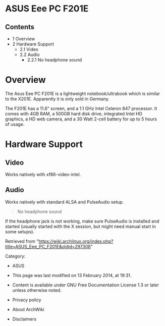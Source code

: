 ASUS Eee PC F201E
=================

Contents
--------

-   1 Overview
-   2 Hardware Support
    -   2.1 Video
    -   2.2 Audio
        -   2.2.1 No headphone sound

Overview
========

The Asus Eee PC F201E is a lightweight notebook/ultrabook which is
similar to the X201E. Apparently it is only sold in Germany.

The F201E has a 11.6" screen, and a 1.1 GHz Intel Celeron 847 processor.
It comes with 4GB RAM, a 500GB hard disk drive, integrated Intel HD
graphics, a HD web camera, and a 30 Watt 2-cell battery for up to 5
hours of usage.

Hardware Support
================

Video
-----

Works natively with xf86-video-intel.

Audio
-----

Works natively with standard ALSA and PulseAudio setup.

> No headphone sound

If the headphone jack is not working, make sure PulseAudio is installed
and started (usually started with the X session, but might need manual
start in some setups).

Retrieved from
"https://wiki.archlinux.org/index.php?title=ASUS_Eee_PC_F201E&oldid=297308"

Category:

-   ASUS

-   This page was last modified on 13 February 2014, at 19:31.
-   Content is available under GNU Free Documentation License 1.3 or
    later unless otherwise noted.
-   Privacy policy
-   About ArchWiki
-   Disclaimers
